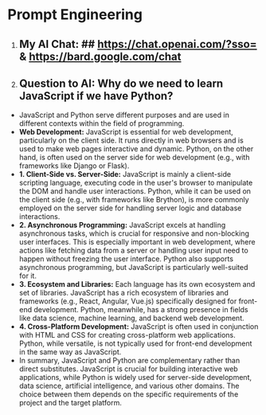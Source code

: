 # Prompt Engineering #
1. ## My AI Chat: ## https://chat.openai.com/?sso= & https://bard.google.com/chat
2. ## Question to AI: Why do we need to learn JavaScript if we have Python?
* JavaScript and Python serve different purposes and are used in different contexts within the field of programming.
* **Web Development:** JavaScript is essential for web development, particularly on the client side. It runs directly in web browsers and is used to make web pages interactive and dynamic. Python, on the other hand, is often used on the server side for web development (e.g., with frameworks like Django or Flask).
* **1. Client-Side vs. Server-Side:** JavaScript is mainly a client-side scripting language, executing code in the user's browser to manipulate the DOM and handle user interactions. Python, while it can be used on the client side (e.g., with frameworks like Brython), is more commonly employed on the server side for handling server logic and database interactions.
* **2. Asynchronous Programming:** JavaScript excels at handling asynchronous tasks, which is crucial for responsive and non-blocking user interfaces. This is especially important in web development, where actions like fetching data from a server or handling user input need to happen without freezing the user interface. Python also supports asynchronous programming, but JavaScript is particularly well-suited for it.
* **3. Ecosystem and Libraries:** Each language has its own ecosystem and set of libraries. JavaScript has a rich ecosystem of libraries and frameworks (e.g., React, Angular, Vue.js) specifically designed for front-end development. Python, meanwhile, has a strong presence in fields like data science, machine learning, and backend web development.
* **4. Cross-Platform Development:** JavaScript is often used in conjunction with HTML and CSS for creating cross-platform web applications. Python, while versatile, is not typically used for front-end development in the same way as JavaScript.
* In summary, JavaScript and Python are complementary rather than direct substitutes. JavaScript is crucial for building interactive web applications, while Python is widely used for server-side development, data science, artificial intelligence, and various other domains. The choice between them depends on the specific requirements of the project and the target platform.
